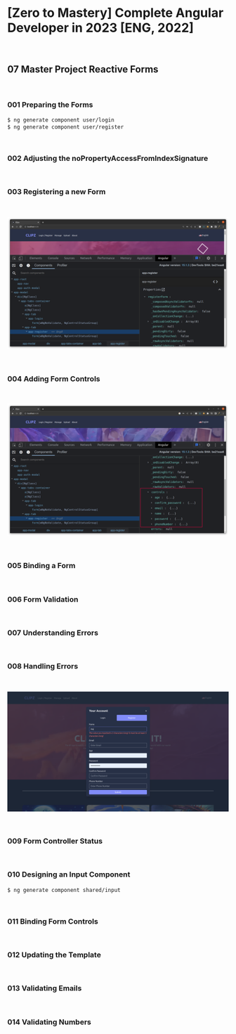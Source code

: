 # [Zero to Mastery] Complete Angular Developer in 2023 [ENG, 2022]

<br/>

## 07 Master Project Reactive Forms

<br/>

### 001 Preparing the Forms

```
$ ng generate component user/login
$ ng generate component user/register
```

<br/>

### 002 Adjusting the noPropertyAccessFromIndexSignature

<br/>

### 003 Registering a new Form

<br/>

![Application](/img/pic-m07-p01.png?raw=true)

<br/>

### 004 Adding Form Controls

<br/>

![Application](/img/pic-m07-p02.png?raw=true)

<br/>

### 005 Binding a Form

<br/>

### 006 Form Validation

<br/>

### 007 Understanding Errors

<br/>

### 008 Handling Errors

<br/>

![Application](/img/pic-m07-p03.png?raw=true)

<br/>

### 009 Form Controller Status

<br/>

### 010 Designing an Input Component

```
$ ng generate component shared/input
```

<br/>

### 011 Binding Form Controls

<br/>

### 012 Updating the Template

<br/>

### 013 Validating Emails

<br/>

### 014 Validating Numbers

